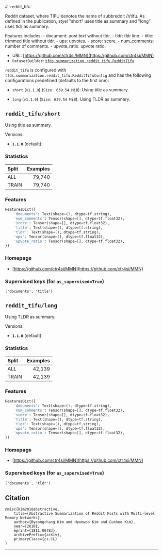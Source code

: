<div itemscope itemtype="http://schema.org/Dataset">
  <div itemscope itemprop="includedInDataCatalog" itemtype="http://schema.org/DataCatalog">
    <meta itemprop="name" content="TensorFlow Datasets" />
  </div>
  <meta itemprop="name" content="reddit_tifu" />
  <meta itemprop="description" content="&#10;Reddit dataset, where TIFU denotes the name of subbreddit /r/tifu.&#10;As defined in the publication, styel &quot;short&quot; uses title as summary and&#10;&quot;long&quot; uses tldr as summary.&#10;&#10;Features includes:&#10;  - document: post text without tldr.&#10;  - tldr: tldr line.&#10;  - title: trimmed title without tldr.&#10;  - ups: upvotes.&#10;  - score: score.&#10;  - num_comments: number of comments.&#10;  - upvote_ratio: upvote ratio.&#10;&#10;&#10;To use this dataset:&#10;&#10;```python&#10;import tensorflow_datasets as tfds&#10;&#10;ds = tfds.load('reddit_tifu', split='train')&#10;for ex in ds.take(4):&#10;  print(ex)&#10;```&#10;&#10;See [the guide](https://www.tensorflow.org/datasets/overview) for more&#10;informations on [tensorflow_datasets](https://www.tensorflow.org/datasets).&#10;&#10;" />
  <meta itemprop="url" content="https://www.tensorflow.org/datasets/catalog/reddit_tifu" />
  <meta itemprop="sameAs" content="https://github.com/ctr4si/MMN" />
  <meta itemprop="citation" content="&#10;@misc{kim2018abstractive,&#10;    title={Abstractive Summarization of Reddit Posts with Multi-level Memory Networks},&#10;    author={Byeongchang Kim and Hyunwoo Kim and Gunhee Kim},&#10;    year={2018},&#10;    eprint={1811.00783},&#10;    archivePrefix={arXiv},&#10;    primaryClass={cs.CL}&#10;}&#10;" />
</div>
# `reddit_tifu`

Reddit dataset, where TIFU denotes the name of subbreddit /r/tifu. As defined in
the publication, styel "short" uses title as summary and "long" uses tldr as
summary.

Features includes: - document: post text without tldr. - tldr: tldr line. -
title: trimmed title without tldr. - ups: upvotes. - score: score. -
num_comments: number of comments. - upvote_ratio: upvote ratio.

*   URL: [https://github.com/ctr4si/MMN](https://github.com/ctr4si/MMN)
*   `DatasetBuilder`:
    [`tfds.summarization.reddit_tifu.RedditTifu`](https://github.com/tensorflow/datasets/tree/master/tensorflow_datasets/summarization/reddit_tifu.py)

`reddit_tifu` is configured with
`tfds.summarization.reddit_tifu.RedditTifuConfig` and has the following
configurations predefined (defaults to the first one):

*   `short` (`v1.1.0`) (`Size: 639.54 MiB`): Using title as summary.

*   `long` (`v1.1.0`) (`Size: 639.54 MiB`): Using TLDR as summary.

## `reddit_tifu/short`
Using title as summary.

Versions:

*   **`1.1.0`** (default):

### Statistics

Split | Examples
:---- | -------:
ALL   | 79,740
TRAIN | 79,740

### Features
```python
FeaturesDict({
    'documents': Text(shape=(), dtype=tf.string),
    'num_comments': Tensor(shape=[], dtype=tf.float32),
    'score': Tensor(shape=[], dtype=tf.float32),
    'title': Text(shape=(), dtype=tf.string),
    'tldr': Text(shape=(), dtype=tf.string),
    'ups': Tensor(shape=[], dtype=tf.float32),
    'upvote_ratio': Tensor(shape=[], dtype=tf.float32),
})
```

### Homepage

*   [https://github.com/ctr4si/MMN](https://github.com/ctr4si/MMN)

### Supervised keys (for `as_supervised=True`)

`('documents', 'title')`

## `reddit_tifu/long`
Using TLDR as summary.

Versions:

*   **`1.1.0`** (default):

### Statistics

Split | Examples
:---- | -------:
ALL   | 42,139
TRAIN | 42,139

### Features
```python
FeaturesDict({
    'documents': Text(shape=(), dtype=tf.string),
    'num_comments': Tensor(shape=[], dtype=tf.float32),
    'score': Tensor(shape=[], dtype=tf.float32),
    'title': Text(shape=(), dtype=tf.string),
    'tldr': Text(shape=(), dtype=tf.string),
    'ups': Tensor(shape=[], dtype=tf.float32),
    'upvote_ratio': Tensor(shape=[], dtype=tf.float32),
})
```

### Homepage

*   [https://github.com/ctr4si/MMN](https://github.com/ctr4si/MMN)

### Supervised keys (for `as_supervised=True`)

`('documents', 'tldr')`

## Citation
```
@misc{kim2018abstractive,
    title={Abstractive Summarization of Reddit Posts with Multi-level Memory Networks},
    author={Byeongchang Kim and Hyunwoo Kim and Gunhee Kim},
    year={2018},
    eprint={1811.00783},
    archivePrefix={arXiv},
    primaryClass={cs.CL}
}
```

--------------------------------------------------------------------------------
